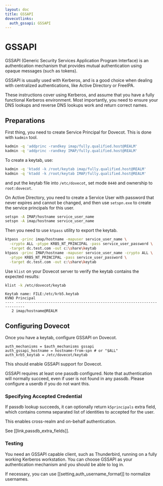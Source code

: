 ```yaml
---
layout: doc
title: GSSAPI
dovecotlinks:
  auth_gssapi: GSSAPI
---
```


# GSSAPI

GSSAPI (Generic Security Services Application Program Interface) is an
authentication mechanism that provides mutual authentication using opaque
messages (such as tokens).

GSSAPI is usually used with Kerberos, and is a good choice when dealing
with centralized authentications, like Active Directory or FreeIPA.

These instructions cover using Kerberos, and assume that you have a fully
functional Kerberos environment. Most importantly, you need to ensure
your DNS lookups and reverse DNS lookups work and return correct names.

## Preparations

First thing, you need to create Service Principal for Dovecot. This is
done with `kadmin` tool.

```sh
kadmin -q 'addprinc -randkey imap/fully.qualified.host@REALM'
kadmin -q 'addprinc -randkey IMAP/fully.qualified.host@REALM'
```

To create a keytab, use:

```sh
kadmin -q 'ktadd -k /root/keytab imap/fully.qualified.host@REALM'
kadmin -q 'ktadd -k /root/keytab IMAP/fully.qualified.host@REALM'
```

and put the keytab file into `/etc/dovecot`, set mode `0440` and ownership
to `root:dovecot`.

On Active Directory, you need to create a Service User with password that
never expires and cannot be changed, and then use `setspn.exe` to create the
service principals for this user.

```sh
setspn -A IMAP/hostname service_user_name
setspn -A imap/hostname service_user_name
```

Then you need to use `ktpass` utility to export the keytab.

```sh
ktpass -princ imap/hostname -mapuser service_user_name \
  -crypto ALL -ptype KRB5_NT_PRINCIPAL -pass service_user_password \
  -target dc.test.com -out c:\share\keytab
ktpass -princ IMAP/hostname -mapuser service_user_name -crypto ALL \
  -ptype KRB5_NT_PRINCIPAL -pass service_user_password \
  -target dc.test.com -out c:\share\keytab
```

Use `klist` on your Dovecot server to verify the keytab contains the
expected results:

```sh
klist -k /etc/dovecot/keytab
```
```
Keytab name: FILE:/etc/krb5.keytab
KVNO Principal
---- --------------------------------------------------------------------------
   2 imap/hostname@REALM
```

## Configuring Dovecot

Once you have a keytab, configure GSSAPI on Dovecot.

```[dovecot.conf]
auth_mechanisms = $auth_mechanisms gssapi
auth_gssapi_hostname = hostname-from-spn # or "$ALL"
auth_krb5_keytab = /etc/dovecot/keytab
```

This should enable GSSAPI support for Dovecot.

GSSAPI requires at least one passdb configured. Note that authentication
will normally succeed, even if user is not found in any passdb. Please
configure a userdb if you do not want this.

### Specifying Accepted Credential

If passdb lookup succeeds, it can optionally return `k5principals` extra
field, which contains comma separated list of identities to accepted for
the user.

This enables cross-realm and on-behalf authentication.

See [[link,passdb_extra_fields]].

### Testing

You need an GSSAPI capable client, such as Thunderbird, running on a
fully working Kerberos workstation. You can choose GSSAPI as your
authentication mechanism and you should be able to log in.

If necessary, you can use [[setting,auth_username_format]] to normalize
usernames.
